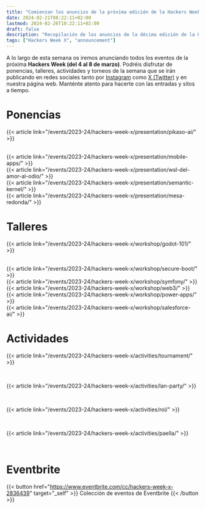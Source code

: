 ```yaml
---
title: "Comienzan los anuncios de la próxima edición de la Hackers Week"
date: 2024-02-21T08:22:11+02:00
lastmod: 2024-02-26T10:22:11+02:00
draft: false
description: "Recopilación de los anuncios de la décima edición de la Hackers Week"
tags: ["Hackers Week X", "announcement"]
---
```


A lo largo de esta semana os iremos anunciando todos los eventos de la próxima **Hackers Week (del 4 al 8 de marzo)**. Podréis disfrutar de ponencias, talleres, actividades y torneos de la semana que se irán publicando en redes sociales tanto por <a href="https://www.instagram.com/hackersweek/">Instagram</a> como <a href="https://twitter.com/HackersWeek">X (Twitter)</a> y en nuestra página web. Manténte atento para hacerte con las entradas y sitos a tiempo.

# Ponencias
{{< article link="/events/2023-24/hackers-week-x/presentation/pikaso-ai/" >}}

<br/>
{{< article link="/events/2023-24/hackers-week-x/presentation/mobile-apps/" >}}

<br/>
{{< article link="/events/2023-24/hackers-week-x/presentation/wsl-del-amor-al-odio/" >}}

<br/>
{{< article link="/events/2023-24/hackers-week-x/presentation/semantic-kernel/" >}}

<br/>
{{< article link="/events/2023-24/hackers-week-x/presentation/mesa-redonda/" >}}

<br/>

# Talleres
{{< article link="/events/2023-24/hackers-week-x/workshop/godot-101/" >}}

<br/>
{{< article link="/events/2023-24/hackers-week-x/workshop/secure-boot/" >}}

<br/>
{{< article link="/events/2023-24/hackers-week-x/workshop/symfony/" >}}

<br/>
{{< article link="/events/2023-24/hackers-week-x/workshop/web3/" >}}

<br/>
{{< article link="/events/2023-24/hackers-week-x/workshop/power-apps/" >}}

<br/>
{{< article link="/events/2023-24/hackers-week-x/workshop/salesforce-ai/" >}}

<br/>

# Actividades
{{< article link="/events/2023-24/hackers-week-x/activities/tournament/" >}}

<br/>

{{< article link="/events/2023-24/hackers-week-x/activities/lan-party/" >}}

<br/>

{{< article link="/events/2023-24/hackers-week-x/activities/rol/" >}}

<br/>

{{< article link="/events/2023-24/hackers-week-x/activities/paella/" >}}

<br/>

# Eventbrite
{{< button href="https://www.eventbrite.com/cc/hackers-week-x-2836439" target="_self" >}}
Colección de eventos de Eventbrite
{{< /button >}}

